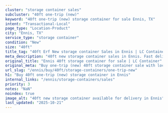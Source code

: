 ```yaml
---
cluster: "storage container sales"
subcluster: "40ft one-trip (new)"
keyword: "40ft one-trip (new) storage container for sale Ennis, TX"
intent: "Transactional-Local"
page_type: "Location-Product"
city: "Ennis, TX"
service_type: "storage container"
condition: "New"
size: "40ft"
title_tag: "40ft Erf New storage container Sales in Ennis | LC Container"
meta_description: "40ft new storage container sales in Ennis. Fast delivery, competitive pricing. Serving storage containers area. Quote ID: 805. Call (214) 524-4168 for your free quote today."
original_title: "Ennis 40ft storage container for sale | LC Container"
original_meta: "Buy one-trip (new) 40ft storage container sale with local delivery in Ennis, TX. LC Container — local Since 2003. Request a fast quote today."
url_slug: "/ennis/buy/40ft/storage-containers/one-trip-new"
h1: "Buy 40ft one-trip (new) storage container in Ennis"
internal_links: "/ennis/storage-containers/sales"
priority: 3
notes: "NaN"
noindex: true
image_alt: "40ft new storage container available for delivery in Ennis"
last_updated: "2025-10-21"
---
```


<!-- TODO: Add unique city/inventory copy, images, and internal links here. -->
